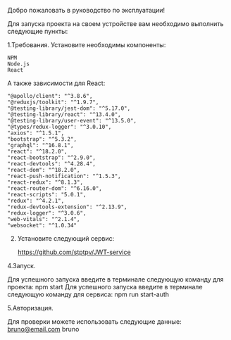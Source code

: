 Добро пожаловать в руководство по эксплуатации!

Для запуска проекта на своем устройстве вам необходимо выполнить
следующие пункты:

1.Требования. 
  Установите необходимы компоненты:
  
    NPM
    Node.js
    React

  А также зависимости для React:
  
    "@apollo/client": "^3.8.6",
    "@reduxjs/toolkit": "^1.9.7",
    "@testing-library/jest-dom": "^5.17.0",
    "@testing-library/react": "^13.4.0",
    "@testing-library/user-event": "^13.5.0",
    "@types/redux-logger": "^3.0.10",
    "axios": "^1.5.1",
    "bootstrap": "^5.3.2",
    "graphql": "^16.8.1",
    "react": "^18.2.0",
    "react-bootstrap": "^2.9.0",
    "react-devtools": "^4.28.4",
    "react-dom": "^18.2.0",
    "react-push-notification": "^1.5.3",
    "react-redux": "^8.1.3",
    "react-router-dom": "^6.16.0",
    "react-scripts": "5.0.1",
    "redux": "^4.2.1",
    "redux-devtools-extension": "^2.13.9",
    "redux-logger": "^3.0.6",
    "web-vitals": "^2.1.4",
    "websocket": "^1.0.34"

2. Установите следующий сервис:

   https://github.com/stptpv/JWT-service

4.Запуск. 

   Для успешного запуска введите в терминале следующую команду для проекта:
     npm start
   Для успешного запуска введите в терминале следующую команду для сервиса:
     npm run start-auth

5.Авторизация.

   Для проверки можете использовать следующие данные:
     bruno@email.com
     bruno
